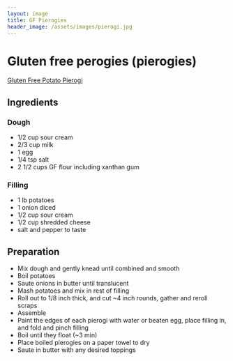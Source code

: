 ```yaml
---
layout: image
title: GF Pierogies
header_image: /assets/images/pierogi.jpg
---
```


# Gluten free perogies (pierogies)

[Gluten Free Potato Pierogi](https://glutenfreeonashoestring.com/gluten-free-potato-pierogi/)

## Ingredients

### Dough

* 1/2 cup sour cream
* 2/3 cup milk
* 1 egg
* 1/4 tsp salt
* 2 1/2 cups GF flour including xanthan gum

### Filling

* 1 lb potatoes
* 1 onion diced
* 1/2 cup sour cream
* 1/2 cup shredded cheese
* salt and pepper to taste

## Preparation

* Mix dough and gently knead until combined and smooth
* Boil potatoes
* Saute onions in butter until translucent
* Mash potatoes and mix in rest of filling
* Roll out to 1/8 inch thick, and cut ~4 inch rounds, gather and reroll scraps
* Assemble
* Paint the edges of each pierogi with water or beaten egg, place filling in, and fold and pinch filling
* Boil until they float (~3 min)
* Place boiled pierogies on a paper towel to dry
* Saute in butter with any desired toppings
